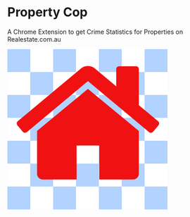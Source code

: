 # Property Cop

A Chrome Extension to get Crime Statistics for Properties on Realestate.com.au

![propertycop](assets/icon-big.png)
